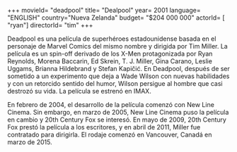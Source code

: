 +++
movieId= "deadpool"
title= "Dealpool"
year= 2001
language= "ENGLISH"
country="Nueva Zelanda"
budget= "$204 000 000"
actorId= [ "ryan"]
directorId= "tim"
+++

Deadpool es una película de superhéroes estadounidense basada en el personaje de Marvel Comics del mismo nombre y dirigida por Tim Miller. La película es un spin-off derivado de los X-Men protagonizada por Ryan Reynolds, Morena Baccarin, Ed Skrein, T. J. Miller, Gina Carano, Leslie Uggams, Brianna Hildebrand y Stefan Kapičić. En Deadpool, después de ser sometido a un experimento que deja a Wade Wilson con nuevas habilidades y con un retorcido sentido del humor, Wilson persigue al hombre que casi destrozó su vida. La película se estrenó en IMAX.

En febrero de 2004, el desarrollo de la película comenzó con New Line Cinema. Sin embargo, en marzo de 2005, New Line Cinema puso la película en cambio y 20th Century Fox se interesó. En mayo de 2009, 20th Century Fox prestó la película a los escritores, y en abril de 2011, Miller fue contratado para dirigirla. El rodaje comenzó en Vancouver, Canadá en marzo de 2015.